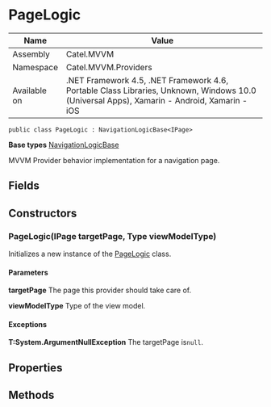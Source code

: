 

# PageLogic

Name|Value
---|---
Assembly|Catel.MVVM
Namespace|Catel.MVVM.Providers
Available on|.NET Framework 4.5, .NET Framework 4.6, Portable Class Libraries, Unknown, Windows 10.0 (Universal Apps), Xamarin - Android, Xamarin - iOS

```
public class PageLogic : NavigationLogicBase<IPage>
```

**Base types**
[NavigationLogicBase]()


MVVM Provider behavior implementation for a navigation page.



## Fields

## Constructors

### PageLogic(IPage targetPage, Type viewModelType)

Initializes a new instance of the [PageLogic](#) class.

#### Parameters

**targetPage**
The page this provider should take care of.

**viewModelType**
Type of the view model.

#### Exceptions

**T:System.ArgumentNullException**
The targetPage is`null`.



## Properties

## Methods

